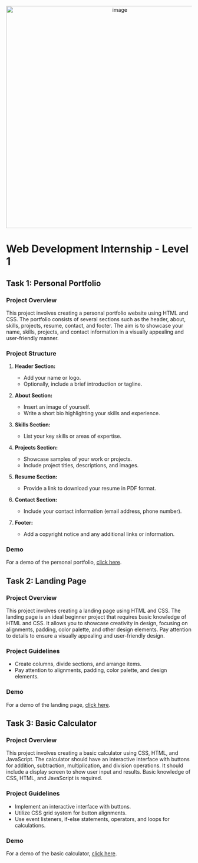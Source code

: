 <p align="center">
  <img width="601" alt="image" src="https://github.com/IsmaelKiprop/CODSOFT/assets/133222922/009de6c8-0b38-4ed2-9016-c704696b0fd8">
</p>

# Web Development Internship - Level 1

## Task 1: Personal Portfolio

### Project Overview

This project involves creating a personal portfolio website using HTML and CSS. The portfolio consists of several sections such as the header, about, skills, projects, resume, contact, and footer. The aim is to showcase your name, skills, projects, and contact information in a visually appealing and user-friendly manner.

### Project Structure

1. **Header Section:**
   - Add your name or logo.
   - Optionally, include a brief introduction or tagline.

2. **About Section:**
   - Insert an image of yourself.
   - Write a short bio highlighting your skills and experience.

3. **Skills Section:**
   - List your key skills or areas of expertise.

4. **Projects Section:**
   - Showcase samples of your work or projects.
   - Include project titles, descriptions, and images.

5. **Resume Section:**
   - Provide a link to download your resume in PDF format.

6. **Contact Section:**
   - Include your contact information (email address, phone number).

7. **Footer:**
   - Add a copyright notice and any additional links or information.

### Demo

For a demo of the personal portfolio, [click here](#).

## Task 2: Landing Page

### Project Overview

This project involves creating a landing page using HTML and CSS. The landing page is an ideal beginner project that requires basic knowledge of HTML and CSS. It allows you to showcase creativity in design, focusing on alignments, padding, color palette, and other design elements. Pay attention to details to ensure a visually appealing and user-friendly design.

### Project Guidelines

- Create columns, divide sections, and arrange items.
- Pay attention to alignments, padding, color palette, and design elements.

### Demo

For a demo of the landing page, [click here](#).

## Task 3: Basic Calculator

### Project Overview

This project involves creating a basic calculator using CSS, HTML, and JavaScript. The calculator should have an interactive interface with buttons for addition, subtraction, multiplication, and division operations. It should include a display screen to show user input and results. Basic knowledge of CSS, HTML, and JavaScript is required.

### Project Guidelines

- Implement an interactive interface with buttons.
- Utilize CSS grid system for button alignments.
- Use event listeners, if-else statements, operators, and loops for calculations.

### Demo

For a demo of the basic calculator, [click here](#).
